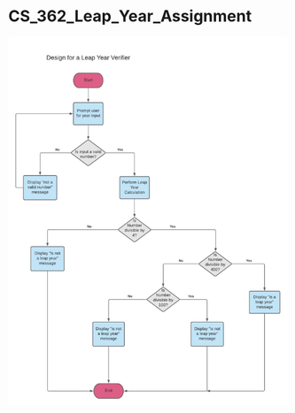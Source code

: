 # CS_362_Leap_Year_Assignment

![Flow Chart for Leap Year Program](https://github.com/majo0110/CS_362_Leap_Year_Assignment/blob/main/CS%20362%20Leap%20Year%20Diagram.jpeg?raw=true)
